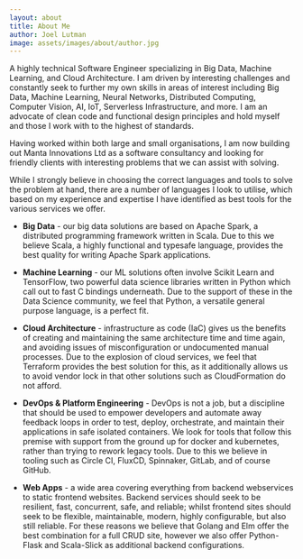 ```yaml
---
layout: about
title: About Me
author: Joel Lutman
image: assets/images/about/author.jpg
---
```


A highly technical Software Engineer specializing in Big Data, Machine Learning, and Cloud Architecture. 
I am driven by interesting challenges and constantly seek to further my own skills in areas of interest
including Big Data, Machine Learning, Neural Networks, Distributed Computing, Computer Vision, AI,
IoT, Serverless Infrastructure, and more. I am an advocate of clean code and functional design principles 
and hold myself and those I work with to the highest of standards. 

Having worked within both large and small organisations, I am now building out Manta Innovations Ltd 
as a software consultancy and looking for friendly clients with interesting problems that we can 
assist with solving.

While I strongly believe in choosing the correct languages and tools to solve the problem at hand, there are a
number of languages I look to utilise, which based on my experience and expertise I have identified as best tools
for the various services we offer.

* **Big Data** - our big data solutions are based on Apache Spark, a distributed programming framework written in Scala. Due
to this we believe Scala, a highly functional and typesafe language, provides the best quality for writing Apache Spark
applications.

* **Machine Learning** - our ML solutions often involve Scikit Learn and TensorFlow, two powerful data science libraries 
written in Python which call out to fast C bindings underneath. Due to the support of these in the Data Science community,
we feel that Python, a versatile general purpose language, is a perfect fit.

* **Cloud Architecture** - infrastructure as code (IaC) gives us the benefits of creating and maintaining the same 
architecture time and time again, and avoiding issues of misconfiguration or undocumented manual processes. Due to 
the explosion of cloud services, we feel that Terraform provides the best solution for this, as it additionally allows us 
to avoid vendor lock in that other solutions such as CloudFormation do not afford.

* **DevOps & Platform Engineering** - DevOps is not a job, but a discipline that should be used to empower developers and
automate away feedback loops in order to test, deploy, orchestrate, and maintain their applications in safe isolated
containers. We look for tools that follow this premise with support from the ground up for docker and kubernetes, rather 
than trying to rework legacy tools. Due to this we believe in tooling such as Circle CI, FluxCD, Spinnaker, GitLab, 
and of course GitHub.

* **Web Apps** - a wide area covering everything from backend webservices to static frontend websites. Backend services
should seek to be resilient, fast, concurrent, safe, and reliable; whilst frontend sites should seek to be flexible, 
maintainable, modern, highly configurable, but also still reliable. For these reasons we believe that Golang and Elm 
offer the best combination for a full CRUD site, however we also offer Python-Flask and Scala-Slick as additional backend
configurations.
